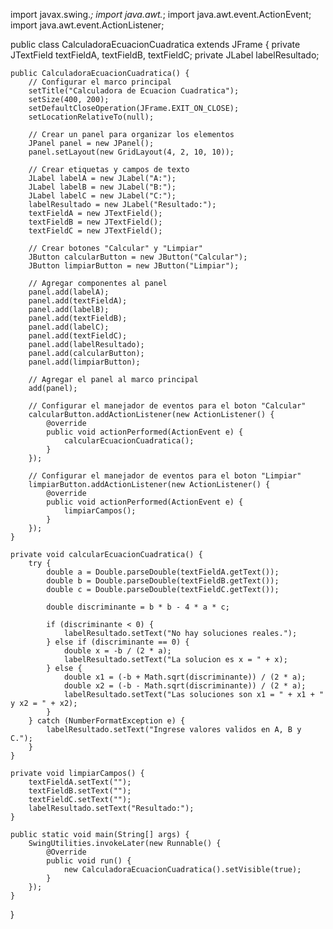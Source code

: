 import javax.swing.*;
import java.awt.*;
import java.awt.event.ActionEvent;
import java.awt.event.ActionListener;

public class CalculadoraEcuacionCuadratica extends JFrame {
    private JTextField textFieldA, textFieldB, textFieldC;
    private JLabel labelResultado;

    public CalculadoraEcuacionCuadratica() {
        // Configurar el marco principal
        setTitle("Calculadora de Ecuacion Cuadratica");
        setSize(400, 200);
        setDefaultCloseOperation(JFrame.EXIT_ON_CLOSE);
        setLocationRelativeTo(null);

        // Crear un panel para organizar los elementos
        JPanel panel = new JPanel();
        panel.setLayout(new GridLayout(4, 2, 10, 10));

        // Crear etiquetas y campos de texto
        JLabel labelA = new JLabel("A:");
        JLabel labelB = new JLabel("B:");
        JLabel labelC = new JLabel("C:");
        labelResultado = new JLabel("Resultado:");
        textFieldA = new JTextField();
        textFieldB = new JTextField();
        textFieldC = new JTextField();

        // Crear botones "Calcular" y "Limpiar"
        JButton calcularButton = new JButton("Calcular");
        JButton limpiarButton = new JButton("Limpiar");

        // Agregar componentes al panel
        panel.add(labelA);
        panel.add(textFieldA);
        panel.add(labelB);
        panel.add(textFieldB);
        panel.add(labelC);
        panel.add(textFieldC);
        panel.add(labelResultado);
        panel.add(calcularButton);
        panel.add(limpiarButton);

        // Agregar el panel al marco principal
        add(panel);

        // Configurar el manejador de eventos para el boton "Calcular"
        calcularButton.addActionListener(new ActionListener() {
            @override
            public void actionPerformed(ActionEvent e) {
                calcularEcuacionCuadratica();
            }
        });

        // Configurar el manejador de eventos para el boton "Limpiar"
        limpiarButton.addActionListener(new ActionListener() {
            @override
            public void actionPerformed(ActionEvent e) {
                limpiarCampos();
            }
        });
    }

    private void calcularEcuacionCuadratica() {
        try {
            double a = Double.parseDouble(textFieldA.getText());
            double b = Double.parseDouble(textFieldB.getText());
            double c = Double.parseDouble(textFieldC.getText());

            double discriminante = b * b - 4 * a * c;

            if (discriminante < 0) {
                labelResultado.setText("No hay soluciones reales.");
            } else if (discriminante == 0) {
                double x = -b / (2 * a);
                labelResultado.setText("La solucion es x = " + x);
            } else {
                double x1 = (-b + Math.sqrt(discriminante)) / (2 * a);
                double x2 = (-b - Math.sqrt(discriminante)) / (2 * a);
                labelResultado.setText("Las soluciones son x1 = " + x1 + " y x2 = " + x2);
            }
        } catch (NumberFormatException e) {
            labelResultado.setText("Ingrese valores validos en A, B y C.");
        }
    }

    private void limpiarCampos() {
        textFieldA.setText("");
        textFieldB.setText("");
        textFieldC.setText("");
        labelResultado.setText("Resultado:");
    }

    public static void main(String[] args) {
        SwingUtilities.invokeLater(new Runnable() {
            @Override
            public void run() {
                new CalculadoraEcuacionCuadratica().setVisible(true);
            }
        });
    }
}




